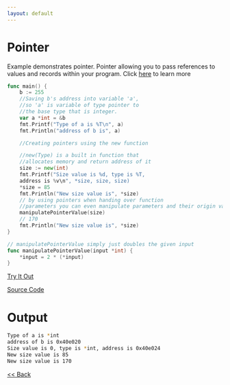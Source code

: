 ```yaml
---
layout: default
---
```


# Pointer

Example demonstrates pointer. Pointer allowing you to pass references to values and records within your program.
Click [here](https://tour.golang.org/moretypes/1) to learn more

```go
func main() {
	b := 255
	//Saving b's address into variable 'a', 
	//so 'a' is variable of type pointer to 
	//the base type that is integer.
	var a *int = &b
	fmt.Printf("Type of a is %T\n", a)
	fmt.Println("address of b is", a)

	//Creating pointers using the new function

	//new(Type) is a built in function that 
	//allocates memory and return address of it
	size := new(int)
	fmt.Printf("Size value is %d, type is %T, 
	address is %v\n", *size, size, size)
	*size = 85
	fmt.Println("New size value is", *size)
	// by using pointers when handing over function 
	//parameters you can even manipulate parameters and their origin values
	manipulatePointerValue(size)
	// 170
	fmt.Println("New size value is", *size) 
}

// manipulatePointerValue simply just doubles the given input
func manipulatePointerValue(input *int) {
	*input = 2 * (*input)
}
```

<a href='https://play.golang.org/p/RlzXQRU2WJl' target='_blank'>Try It Out</a>

[Source Code](https://github.com/sagar-jadhav/go-examples/blob/master/src/pointer.go)

# Output

```bash
Type of a is *int
address of b is 0x40e020
Size value is 0, type is *int, address is 0x40e024
New size value is 85
New size value is 170
```

[<< Back](./)

